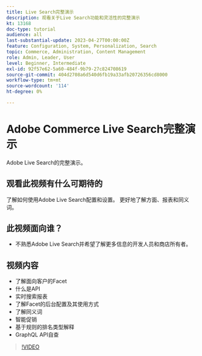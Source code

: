 ```yaml
---
title: Live Search完整演示
description: 观看关于Live Search功能和灵活性的完整演示
kt: 13168
doc-type: tutorial
audience: all
last-substantial-update: 2023-04-27T00:00:00Z
feature: Configuration, System, Personalization, Search
topic: Commerce, Administration, Content Management
role: Admin, Leader, User
level: Beginner, Intermediate
exl-id: 92f57e62-5a60-484f-9b79-27c824708619
source-git-commit: 404d2708a6d540d6fb19a33afb20726356cd8000
workflow-type: tm+mt
source-wordcount: '114'
ht-degree: 0%

---
```


# Adobe Commerce Live Search完整演示

Adobe Live Search的完整演示。

## 观看此视频有什么可期待的

了解如何使用Adobe Live Search配置和设置。 更好地了解方面、报表和同义词。

## 此视频面向谁？

* 不熟悉Adobe Live Search并希望了解更多信息的开发人员和商店所有者。

## 视频内容

* 了解面向客户的Facet
* 什么是API
* 实时搜索报表
* 了解Facet的后台配置及其使用方式
* 了解同义词
* 智能促销
* 基于规则的排名类型解释
* GraphQL API自查

>[!VIDEO](https://video.tv.adobe.com/v/3418996?learn=on)
